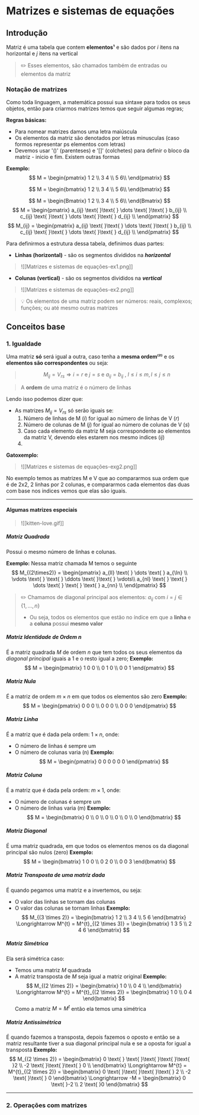 # Matrizes e sistemas de equações

## Introdução

Matriz é uma tabela que contem **elementos¹** e são dados por $i$ itens na horizontal e $j$ itens na vertical  

> ✏️ Esses elementos, são chamados também de entradas ou elementos da matriz

### Notação de matrizes

Como toda linguagem, a matemática possui sua sintaxe para todos os seus objetos, então para criarmos matrizes temos que seguir algumas regras;

**Regras básicas:**
- Para nomear matrizes damos uma letra maiúscula
- Os elementos da matriz são denotados por letras minusculas (caso formos representar ps elementos com letras)
- Devemos usar '()' (parenteses) e '[]' (colchetes) para definir o bloco da matriz - inicio e fim. Existem outras formas

**Exemplo:** 
$$
M =  
\begin{pmatrix}
1 2 \\
3 4 \\
5 6\\
\end{pmatrix}
$$

$$
M =  
\begin{bmatrix}
1 2 \\
3 4 \\
5 6\\
\end{bmatrix}
$$

$$
M =  
\begin{Bmatrix}
1 2 \\
3 4 \\
5 6\\
\end{Bmatrix}
$$
$$
M =  
\begin{pmatrix}
a_{ij} \text{  }\text{ } \dots \text{  }\text{ } b_{ij} \\
c_{ij} \text{  }\text{ } \dots \text{  }\text{ } d_{ij}  \\
\end{pmatrix}
$$
$$
M_{ij} =  
\begin{pmatrix}
a_{ij} \text{  }\text{ } \dots \text{  }\text{ } b_{ij} \\
c_{ij} \text{  }\text{ } \dots \text{  }\text{ } d_{ij}  \\
\end{pmatrix}
$$

Para definirmos a estrutura dessa tabela, definimos duas partes:
- **Linhas (horizontal)** - são os segmentos divididos na ***horizontal***
> ![[Matrizes e sistemas de equações-ex1.png]]

- **Colunas (vertical)** - são os segmentos divididos na ***vertical***
> ![[Matrizes e sistemas de equações-ex2.png]]

> 💡 Os elementos de uma matriz podem ser números: reais, complexos; funções; ou até mesmo outras matrizes


## Conceitos base

### 1. Igualdade
Uma matriz **só** será igual a outra, caso tenha a **mesma ordem⁽²⁾** e os **elementos são correspondentes** ou seja:

> $$
 M_{ij} = V_{rs} \Rightarrow i = r \text{ e } j = s \text{ e } a_{ij} = b_{ij} \text{ , }  l \leq i \leq m, l \leq j \leq n 
$$

> A **ordem** de uma matriz é o número de linhas 

Lendo isso podemos dizer que: 
- As matrizes $M_{ij} = V_{rs}$ só serão iguais se:
	1. Número de linhas de M ($i$) for igual ao número de linhas de V ($r$)
	2. Número de colunas de M ($j$) for igual ao número de colunas de V ($s$)
	3. Caso cada elemento da matriz M seja correspondente ao elementos da matriz V, devendo eles estarem nos mesmo indices ($ij$) 
	4. 
**Gatoxemplo:**
> ![[Matrizes e sistemas de equações-exg2.png]]

No exemplo temos as matrizes M e V que ao compararmos sua ordem que é de 2x2, 2 linhas por 2 colunas, e compararmos cada elementos das duas com base nos indices vemos que elas são iguais.

---

#### Algumas matrizes especiais
>![[kitten-love.gif]]

##### Matriz Quadrada
Possui o mesmo número de linhas e colunas.

**Exemplo:**
Nessa matriz chamada M temos o seguinte
$$
M_{(2\times2)} =  
\begin{pmatrix}
a_{ll} \text{ } \dots \text{  } a_{\ln} \\
\vdots \text{ } \text{ } \ddots \text{ }\text{ } \vdots\\
a_{nl} \text{ } \text{ } \dots \text{ }  \text{  } \text{ } a_{nn} \\
\end{pmatrix}
$$

> ✏️ Chamamos de diagonal principal aos elementos: 
> $a_{ij}$ com $i=j \in \{1,\dots, n\}$ 
> - Ou seja, todos os elementos que estão no índice em que a **linha** e a **coluna** possui **mesmo valor**

##### Matriz Identidade de Ordem $n$
É a matriz quadrada $M$ de ordem $n$ que tem todos os seus elementos da *diagonal principal* iguais a 1 e o resto igual a zero;
**Exemplo:**
$$
M =  
\begin{pmatrix}
1 0 0 \\
0 1 0 \\
0 0 1 
\end{pmatrix}
$$

##### Matriz Nula
É a matriz de ordem $m \times n$ em que todos os elementos são zero
**Exemplo:**
$$
M =  
\begin{pmatrix}
0 0 0 \\
0 0 0 \\
0 0 0 
\end{pmatrix}
$$
##### Matriz Linha 
É a matriz que é dada pela ordem: $1 \times n$, onde:
- O número de linhas é sempre um
- O número de colunas varia (n)
**Exemplo:**
$$
M =  
\begin{pmatrix}
0 0 0 0 0 0 
\end{pmatrix}
$$
##### Matriz Coluna 
É a matriz que é dada pela ordem: $m \times 1$, onde:
- O número de colunas é sempre um
- O número de linhas varia (m)
**Exemplo:**
$$
M =  
\begin{bmatrix}
0  \\
0  \\
0  \\
0  \\
0  \\
0 
\end{bmatrix}
$$

##### Matriz Diagonal
É uma matriz quadrada, em que todos os elementos menos os da diagonal principal são nulos (zero)
**Exemplo:**
$$
M =  
\begin{bmatrix}
1 0 0 \\
0 2 0 \\
0 0 3 
\end{bmatrix}
$$

##### Matriz Transposta de uma matriz dada
É quando pegamos uma matriz e a invertemos, ou seja:
- O valor das linhas se tornam das colunas
- O valor das colunas se tornam linhas
**Exemplo:**
$$
M_{(3 \times 2)} =  
\begin{bmatrix}
1 2  \\
3 4  \\
5 6  
\end{bmatrix} \Longrightarrow M^{t} = M^{t}_{(2 \times 3)} =
\begin{bmatrix}
1 3 5 \\
2 4 6
\end{bmatrix}
$$

##### Matriz Simétrica
Ela será simétrica caso:
- Temos uma matriz $M$ quadrada
- A matriz transposta de $M$ seja igual a matriz original
**Exemplo:**
$$
M_{(2 \times 2)} =  
\begin{bmatrix}
1 0  \\
0 4  \\  
\end{bmatrix} \Longrightarrow M^{t} = M^{t}_{(2 \times 2)} =
\begin{bmatrix}
1 0 \\
0 4
\end{bmatrix}
$$
Como a matriz $M = M^{t}$ então ela temos uma simétrica

##### Matriz Antissimétrica
É quando fazemos a transposta, depois fazemos o oposto e então se a matriz resultante tiver a sua diagonal principal nula e se a oposta for igual a transposta
**Exemplo:**
$$
M_{(2 \times 2)} =  
\begin{bmatrix}
 0 \text{  } \text{  }\text{ }\text{  }\text{  }2  \\
-2 \text{  }\text{  }\text{  } 0   \\  
\end{bmatrix} \Longrightarrow M^{t} = M^{t}_{(2 \times 2)} =
\begin{bmatrix}
 0 \text{  }\text{  }\text{  }\text{  } 2 \\
-2 \text{  }\text{  } 0 
\end{bmatrix} \Longrightarrow -M =
\begin{bmatrix}
0 \text{  }-2 \\
2 \text{  }0 
\end{bmatrix}
$$

---

### 2. Operações com matrizes
